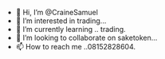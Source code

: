 - 👋 Hi, I’m @CraineSamuel
- 👀 I’m interested in trading...
- 🌱 I’m currently learning .. trading.
- 💞️ I’m looking to collaborate on saketoken...
- 📫 How to reach me ..08152828604.

<!---
CraineSamuel/CraineSamuel is a ✨ special ✨ repository because its `README.md` (this file) appears on your GitHub profile.
You can click the Preview link to take a look at your changes.
--->
